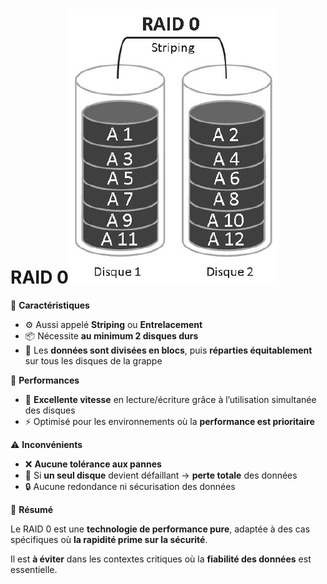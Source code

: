 # RAID 0![](../../../media/Cours-Sauvegarde-et-Restauration-RAID-0-image1.png)

🔧 **Caractéristiques**

- ⚙️ Aussi appelé **Striping** ou **Entrelacement**
- 📦 Nécessite **au minimum 2 disques durs**
- 🧱 Les **données sont divisées en blocs**, puis **réparties équitablement** sur tous les disques de la grappe



🚀 **Performances**

- 💨 **Excellente vitesse** en lecture/écriture grâce à l’utilisation simultanée des disques
- ⚡️ Optimisé pour les environnements où la **performance est prioritaire**



⚠️ **Inconvénients**

- ❌ **Aucune tolérance aux pannes**
- 🛑 Si **un seul disque** devient défaillant → **perte totale** des données
- 🔒 Aucune redondance ni sécurisation des données



📌 **Résumé**

Le RAID 0 est une **technologie de performance pure**, adaptée à des cas spécifiques où **la rapidité prime sur la sécurité**.

Il est **à éviter** dans les contextes critiques où la **fiabilité des données** est essentielle.


